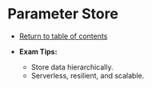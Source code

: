 # Parameter Store

* [Return to table of contents](../../../README.md)

* **Exam Tips:**
  * Store data hierarchically.
  * Serverless, resilient, and scalable.
